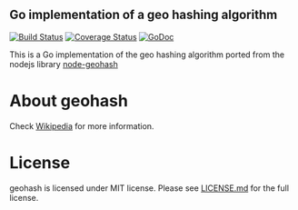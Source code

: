 Go implementation of a geo hashing algorithm
---

[![Build Status](https://travis-ci.org/tapglue/geohash.svg)](https://travis-ci.org/tapglue/geohash)
[![Coverage Status](https://coveralls.io/repos/tapglue/geohash/badge.svg?branch=master)](https://coveralls.io/r/tapglue/geohash?branch=master)
[![GoDoc](https://godoc.org/github.com/tapglue/geohash?status.svg)](https://godoc.org/github.com/tapglue/geohash)

This is a Go implementation of the geo hashing algorithm
ported from the nodejs library [node-geohash](https://github.com/sunng87/node-geohash)

About geohash
===
Check [Wikipedia](http://en.wikipedia.org/wiki/Geohash) for more information.

License
===
geohash is licensed under MIT license.
Please see [LICENSE.md](LICENSE.md) for the full license.
